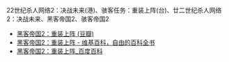 22世纪杀人网络2：决战未来(港)、骇客任务：重装上阵(台)、廿二世纪杀人网络2：决战未来、黑客帝国2、骇客帝国2
- [黑客帝国2：重装上阵 (豆瓣)](https://movie.douban.com/subject/1304141/)
- [黑客帝国2：重装上阵 - 维基百科，自由的百科全书](https://zh.wikipedia.org/zh-cn/%E9%BB%91%E5%AE%A2%E5%B8%9D%E5%9B%BD2%EF%BC%9A%E9%87%8D%E8%A3%85%E4%B8%8A%E9%98%B5)
- [黑客帝国2：重装上阵_百度百科](https://baike.baidu.com/item/%E9%BB%91%E5%AE%A2%E5%B8%9D%E5%9B%BD2%EF%BC%9A%E9%87%8D%E8%A3%85%E4%B8%8A%E9%98%B5/10380262)
